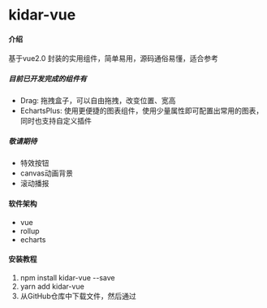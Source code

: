 # kidar-vue

#### 介绍
基于vue2.0 封装的实用组件，简单易用，源码通俗易懂，适合参考
##### 目前已开发完成的组件有
- Drag: 拖拽盒子，可以自由拖拽，改变位置、宽高
- EchartsPlus: 使用更便捷的图表组件，使用少量属性即可配置出常用的图表，同时也支持自定义插件

##### 敬请期待
- 特效按钮
- canvas动画背景
- 滚动播报

#### 软件架构
  - vue     
  - rollup
  - echarts

#### 安装教程

1.  npm install kidar-vue --save
2.  yarn add kidar-vue
3.  从GitHub仓库中下载文件，然后通过<script>标签引入
    - kidar-common.js
    - kidar-es.js

#### 使用说明
在仓库的example文件夹中有一些示例，可以参考
1.  xxxx
2.  xxxx
3.  xxxx

#### 参与贡献

1.  Fork 本仓库
2.  新建 Feat_xxx 分支
3.  提交代码
4.  新建 Pull Request


#### 特技

1.  使用 Readme\_XXX.md 来支持不同的语言，例如 Readme\_en.md, Readme\_zh.md
2.  Gitee 官方博客 [blog.gitee.com](https://blog.gitee.com)
3.  你可以 [https://gitee.com/explore](https://gitee.com/explore) 这个地址来了解 Gitee 上的优秀开源项目
4.  [GVP](https://gitee.com/gvp) 全称是 Gitee 最有价值开源项目，是综合评定出的优秀开源项目
5.  Gitee 官方提供的使用手册 [https://gitee.com/help](https://gitee.com/help)
6.  Gitee 封面人物是一档用来展示 Gitee 会员风采的栏目 [https://gitee.com/gitee-stars/](https://gitee.com/gitee-stars/)

